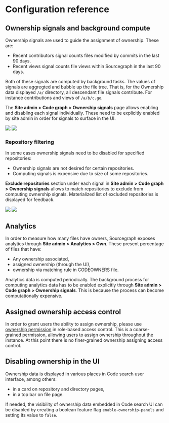 # Configuration reference

## Ownership signals and background compute

Ownership signals are used to guide the assignment of ownership. These are:

*   Recent contributors signal counts files modified by commits in the last 90 days.
*   Recent views signal counts file views within Sourcegraph in the last 90 days.

Both of these signals are computed by background tasks.
The values of signals are aggregted and bubble up the file tree.
That is, for the Ownership data displayed `/a/` directory, all descendant file signals contribute.
For instance contributions and views of `/a/b/c.go`.

The **Site admin > Code graph > Ownership signals** page allows enabling and disabling each signal individually.
These need to be explicitly enabled by site admin in order for signals to surface in the UI.

<picture title="Site admin ownership configuration page">
  <img class="theme-dark-only" src="https://sourcegraphstatic.com/own-signals-configuration-dark.png">
  <img class="theme-light-only" src="https://sourcegraphstatic.com/own-signals-configuration.png">
</picture>

### Repository filtering

In some cases ownership signals need to be disabled for specified repositories:

*   Ownership signals are not desired for certain repositories.
*   Computing signals is expensive due to size of some repositories.

**Exclude repositories** section under each signal in **Site admin > Code graph > Ownership signals** allows to match repositories to exclude from computing ownership signals.
Materialized list of excluded repositories is displayed for feedback.

<picture title="Site admin ownership configuration page">
  <img class="theme-dark-only" src="https://sourcegraphstatic.com/own-signals-exclude-dark.png">
  <img class="theme-light-only" src="https://sourcegraphstatic.com/own-signals-exclude.png">
</picture>

## Analytics

In order to measure how many files have owners, Sourcegraph exposes analytics through **Site admin > Analytics > Own**.
These present percentage of files that have:

*   Any ownership associated,
*   assigned ownership (through the UI),
*   ownership via matching rule in CODEOWNERS file.

Analytics data is computed periodically.
The background process for computing analytics data has to be enabled explicitly through **Site admin > Code graph > Ownership signals**.
This is because the process can become computationally expensive.

## Assigned ownership access control

In order to grant users the ability to assign ownership, please use [ownership permission](../admin/access_control/ownership.md) in role-based access control.
This is a coarse-grained permission, allowing users to assign ownership throughout the instance.
At this point there is no finer-grained ownership assigning access control.

## Disabling ownership in the UI

Ownership data is displayed in various places in Code search user interface, among others:

*   in a card on repository and directory pages,
*   in a top bar on file page.

If needed, the visibility of ownership data embedded in Code search UI can be disabled by creating a boolean feature flag `enable-ownership-panels` and setting its value to `false`.
